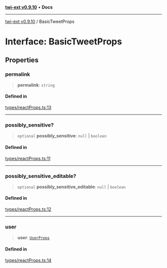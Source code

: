 [**twi-ext v0.9.10**](../README.md) • **Docs**

***

[twi-ext v0.9.10](../README.md) / BasicTweetProps

# Interface: BasicTweetProps

## Properties

### permalink

> **permalink**: `string`

#### Defined in

[types/reactProps.ts:13](https://github.com/Robot-Inventor/twi-ext/blob/52134e9370d42186e91c84367aa897f7935d180e/src/types/reactProps.ts#L13)

***

### possibly\_sensitive?

> `optional` **possibly\_sensitive**: `null` \| `boolean`

#### Defined in

[types/reactProps.ts:11](https://github.com/Robot-Inventor/twi-ext/blob/52134e9370d42186e91c84367aa897f7935d180e/src/types/reactProps.ts#L11)

***

### possibly\_sensitive\_editable?

> `optional` **possibly\_sensitive\_editable**: `null` \| `boolean`

#### Defined in

[types/reactProps.ts:12](https://github.com/Robot-Inventor/twi-ext/blob/52134e9370d42186e91c84367aa897f7935d180e/src/types/reactProps.ts#L12)

***

### user

> **user**: [`UserProps`](UserProps.md)

#### Defined in

[types/reactProps.ts:14](https://github.com/Robot-Inventor/twi-ext/blob/52134e9370d42186e91c84367aa897f7935d180e/src/types/reactProps.ts#L14)
